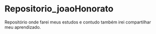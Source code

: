 # Repositorio_joaoHonorato
Repositório onde farei meus estudos e contudo também irei compartilhar meu aprendizado.
